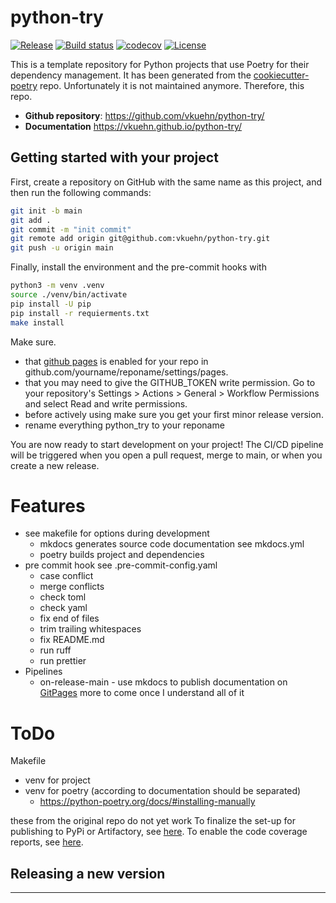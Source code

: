 # python-try

[![Release](https://img.shields.io/badge/release-latest-blue)](https://github.com/vkuehn/python-try/releases/latest)
[![Build status](https://img.shields.io/github/actions/workflow/status/vkuehn/python-try/main.yml?branch=main)](https://github.com/vkuehn/python-try/actions/workflows/main.yml?query=branch%3Amain)
[![codecov](https://codecov.io/gh/vkuehn/python-try/branch/main/graph/badge.svg)](https://codecov.io/gh/vkuehn/python-try)
[![License](https://img.shields.io/badge/license-MIT-green)](https://github.com/vkuehn/python-try/blob/main/LICENSE)

This is a template repository for Python projects that use Poetry for their dependency management.
It has been generated from the [cookiecutter-poetry](https://fpgmaas.github.io/cookiecutter-poetrycookiecutter-poetry) repo.
Unfortunately it is not maintained anymore. Therefore, this repo.

- **Github repository**: <https://github.com/vkuehn/python-try/>
- **Documentation** <https://vkuehn.github.io/python-try/>

## Getting started with your project

First, create a repository on GitHub with the same name as this project, and then run the following commands:

```bash
git init -b main
git add .
git commit -m "init commit"
git remote add origin git@github.com:vkuehn/python-try.git
git push -u origin main
```

Finally, install the environment and the pre-commit hooks with

```bash
python3 -m venv .venv
source ./venv/bin/activate
pip install -U pip
pip install -r requierments.txt
make install
```

Make sure.

- that [github pages](https://vkuehn.github.io/python-try/) is enabled for your repo in
  github.com/yourname/reponame/settings/pages.
- that you may need to give the GITHUB_TOKEN write permission.
  Go to your repository's Settings > Actions > General > Workflow Permissions and select Read and write permissions.
- before actively using make sure you get your first minor release version.
- rename everything python_try to your reponame

You are now ready to start development on your project!
The CI/CD pipeline will be triggered when you open a pull request, merge to main, or when you create a new release.

# Features

- see makefile for options during development
  - mkdocs generates source code documentation see mkdocs.yml
  - poetry builds project and dependencies
- pre commit hook see .pre-commit-config.yaml
  - case conflict
  - merge conflicts
  - check toml
  - check yaml
  - fix end of files
  - trim trailing whitespaces
  - fix README.md
  - run ruff
  - run prettier
- Pipelines
  - on-release-main - use mkdocs to publish documentation on [GitPages](https://vkuehn.github.io/python-try/)
    more to come once I understand all of it

# ToDo

Makefile

- venv for project
- venv for poetry (according to documentation should be separated)
  - https://python-poetry.org/docs/#installing-manually

these from the original repo do not yet work
To finalize the set-up for publishing to PyPi or Artifactory, see [here](https://fpgmaas.github.io/cookiecutter-poetry/features/publishing/#set-up-for-pypi).
To enable the code coverage reports, see [here](https://fpgmaas.github.io/cookiecutter-poetry/features/codecov/).

## Releasing a new version

---
